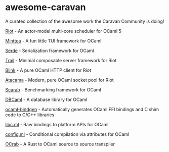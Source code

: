 # awesome-caravan
A curated collection of the awesome work the Caravan Community is doing!

[Riot](https://github.com/riot-ml/riot) - An actor-model multi-core scheduler for OCaml 5

[Minttea](https://github.com/leostera/minttea) - A fun little TUI framework for OCaml

[Serde](https://github.com/serde-ml/serde) - Serialization framework for OCaml

[Trail](https://github.com/leostera/trail) -  Minimal composable server framework for Riot

[Blink](https://github.com/leostera/blink) - A pure OCaml HTTP client for Riot

[Atacama](https://github.com/leostera/atacama) - Modern, pure OCaml socket pool for Riot

[Scarab](https://github.com/leostera/scarab) - Benchmarking framework for OCaml

[DBCaml](https://github.com/dbcaml/dbcaml) - A database library for OCaml

[ocaml-bindgen](https://github.com/ocaml-sys/ocaml-bindgen) - Automatically generates OCaml FFI bindings and C shim code to C/C++ libraries

[libc.ml](https://github.com/ocaml-sys/libc.ml) - Raw bindings to platform APIs for OCaml

[config.ml](https://github.com/ocaml-sys/config.ml) - Conditional compilation via attributes for OCaml

[OCrab](https://github.com/0xGlitchbyte/OCrab) - A Rust to OCaml source to source transpiler
